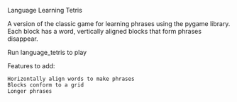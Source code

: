 Language Learning Tetris

A version of the classic game for learning phrases using the pygame library.
Each block has a word, vertically aligned blocks that form phrases disappear.

Run language_tetris to play

Features to add:

    Horizontally align words to make phrases
    Blocks conform to a grid
    Longer phrases
